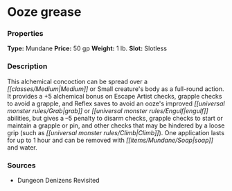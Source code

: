 ﻿---
Title: "Ooze grease"
Type: "Mundane"
Price: "50 gp"
Weight: "1 lb."
Slot: "Slotless"
Description: |
  "This alchemical concoction can be spread over a Medium or Small creature's body as a full-round action. It provides a +5 alchemical bonus on Escape Artist checks, grapple checks to avoid a grapple, and Reflex saves to avoid an ooze's improved grab or engulf abilities, but gives a –5 penalty to disarm checks, grapple checks to start or maintain a grapple or pin, and other checks that may be hindered by a loose grip (such as Climb). One application lasts for up to 1 hour and can be removed with soap and water."
Sources: "['Dungeon Denizens Revisited']"
---

# Ooze grease

### Properties

**Type:** Mundane **Price:** 50 gp **Weight:** 1 lb. **Slot:** Slotless

### Description

This alchemical concoction can be spread over a _[[classes/Medium|Medium]]_ or Small creature's body as a full-round action. It provides a +5 alchemical bonus on Escape Artist checks, grapple checks to avoid a grapple, and Reflex saves to avoid an ooze's improved _[[universal monster rules/Grab|grab]]_ or _[[universal monster rules/Engulf|engulf]]_ abilities, but gives a –5 penalty to disarm checks, grapple checks to start or maintain a grapple or pin, and other checks that may be hindered by a loose grip (such as _[[universal monster rules/Climb|Climb]]_). One application lasts for up to 1 hour and can be removed with _[[items/Mundane/Soap|soap]]_ and water.

### Sources

* Dungeon Denizens Revisited